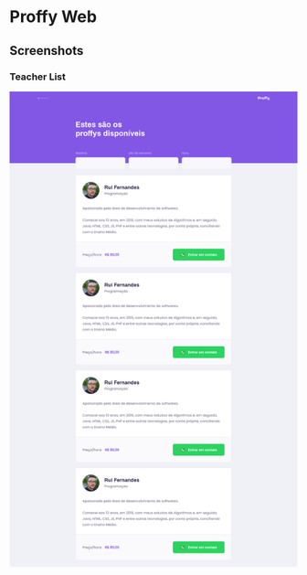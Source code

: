 # Proffy Web
## Screenshots
### Teacher List
<img src="../prints/proffy-teacher-list.png" alt="Tela de listagem dos professores">
